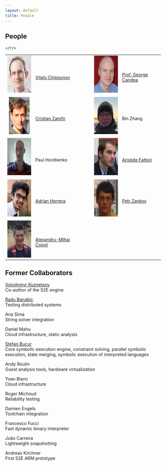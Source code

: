 ```yaml
---
layout: default
title: People
---
```



## People

<table class="custom_table" style="border:0px;" cellspacing="5">
    <tr>
            <td style="border:0px;"><img src="vitaly.jpg" style="height:120px;" alt="" /></td>
            <td style="border:0px;"><br /><a href="https://www.linkedin.com/in/vitaly-chipounov-132b2459" target="_blank" class="external">Vitaly Chipounov</a></td>
            <td style="border:0px;width:25px;"></td>
            <td style="border:0px;"><img src="george.png" style="height:120px;" alt="" /></td>
            <td style="border:0px;"><br /><a href="http://people.epfl.ch/george.candea" target="_blank" class="external">Prof. George Candea</a></td>
    </tr>
    <tr><td></td></tr>
    <tr>
            <td style="border:0px;"><img src="cristi.jpg" style="height:120px;" alt="" /></td>
            <td style="border:0px;"><br /><a href="http://people.epfl.ch/cristian.zamfir" target="_blank" class="external">Cristian Zamfir</a></td>
            <td style="border:0px;width:25px;"></td>
            <td style="border:0px;"><img src="binzhang.jpg" style="height:120px;" alt="" /></td>
            <td style="border:0px;"><br /><a target="_blank" class="external">Bin Zhang</a></td>
    </tr>
    <tr><td></td></tr>
    <tr>
            <td style="border:0px;"><img src="paul.png" style="height:120px;" alt="" /></td>
            <td style="border:0px;"><br /><a class="external">Paul Hordiienko</a></td>
            <td style="border:0px;width:25px;"></td>
            <td style="border:0px;"><img src="aristide.png" style="height:120px;" alt="" /></td>
            <td style="border:0px;"><br /><a href="https://www.linkedin.com/in/aristidefattori" target="_blank" class="external">Aristide Fattori</a></td>
    </tr>
    <tr><td></td></tr>
    <tr>
            <td style="border:0px;"><img src="adrian.jpg" style="height:120px;" alt="" /></td>
            <td style="border:0px;"><br /><a href="https://www.linkedin.com/in/adrianherrera02/" target="_blank" class="external">Adrian Herrera</a></td>
            <td style="border:0px;width:25px;"></td>
            <td style="border:0px;"><img src="peter.png" style="height:120px;" alt="" /></td>
            <td style="border:0px;"><br /><a href="http://people.epfl.ch/petr.zankov" target="_blank" class="external">Petr Zankov</a></td>
    </tr>
    <tr><td></td></tr>
    <tr>
            <td style="border:0px;"><img src="alex.jpeg" style="height:120px;" alt="" /></td>
            <td style="border:0px;"><br /><a href="http://people.epfl.ch/alex.copot" target="_blank" class="external">Alexandru-Mihai Copot</a></td>
            <td style="border:0px;width:25px;"></td>

    </tr>
</table>

## Former Collaborators

<p>
<a href="https://www.linkedin.com/in/volodymyrkuznetsov">Volodymyr Kuznetsov</a><br/>
Co-author of the S2E engine
</p>

<p>
<a href="https://www.linkedin.com/in/radubanabic">Radu Banabic</a><br/>
Testing distributed systems
</p>

<p>
<a>Ana Sima</a><br/>
String solver integration
</p>

<p>
<a>Daniel Mahu</a><br/>
Cloud infrastructure, static analysis
</p>

<p>
<a href="http://www.stefanbucur.net/">Stefan Bucur</a><br/>
Core symbolic execution engine, constraint solving, parallel symbolic execution,
state merging, symbolic execution of interpreted languages
</p>

<p>
<a>Andy Roulin</a><br/>
Guest analysis tools, hardware virtualization
</p>

<p>
<a>Yoan Blanc</a><br/>
Cloud infrastructure
</p>

<p>
<a>Roger Michoud</a><br/>
Reliability testing
</p>

<p>
<a>Damien Engels</a><br/>
Toolchain integration
</p>

<p>
<a>Francesco Fucci</a><br/>
Fast dynamic binary interpreter
</p>

<p>
<a>João Carreira</a><br/>
Lightweight snapshotting
</p>

<p>
<a>Andreas Kirchner</a><br/>
First S2E ARM prototype
</p>
